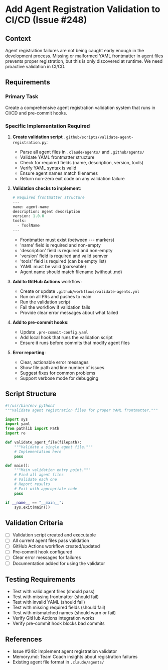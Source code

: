 # Add Agent Registration Validation to CI/CD (Issue #248)

## Context
Agent registration failures are not being caught early enough in the development process. Missing or malformed YAML frontmatter in agent files prevents proper registration, but this is only discovered at runtime. We need proactive validation in CI/CD.

## Requirements

### Primary Task
Create a comprehensive agent registration validation system that runs in CI/CD and pre-commit hooks.

### Specific Implementation Required

1. **Create validation script** `.github/scripts/validate-agent-registration.py`:
   - Parse all agent files in `.claude/agents/` and `.github/agents/`
   - Validate YAML frontmatter structure
   - Check for required fields (name, description, version, tools)
   - Verify YAML syntax is valid
   - Ensure agent names match filenames
   - Return non-zero exit code on any validation failure

2. **Validation checks to implement**:
   ```python
   # Required frontmatter structure
   ---
   name: agent-name
   description: Agent description
   version: 1.0.0
   tools:
     - ToolName
   ---
   ```
   - Frontmatter must exist (between --- markers)
   - 'name' field is required and non-empty
   - 'description' field is required and non-empty
   - 'version' field is required and valid semver
   - 'tools' field is required (can be empty list)
   - YAML must be valid (parseable)
   - Agent name should match filename (without .md)

3. **Add to GitHub Actions** workflow:
   - Create or update `.github/workflows/validate-agents.yml`
   - Run on all PRs and pushes to main
   - Run the validation script
   - Fail the workflow if validation fails
   - Provide clear error messages about what failed

4. **Add to pre-commit hooks**:
   - Update `.pre-commit-config.yaml`
   - Add local hook that runs the validation script
   - Ensure it runs before commits that modify agent files

5. **Error reporting**:
   - Clear, actionable error messages
   - Show file path and line number of issues
   - Suggest fixes for common problems
   - Support verbose mode for debugging

## Script Structure

```python
#!/usr/bin/env python3
"""Validate agent registration files for proper YAML frontmatter."""

import sys
import yaml
from pathlib import Path
import re

def validate_agent_file(filepath):
    """Validate a single agent file."""
    # Implementation here
    pass

def main():
    """Main validation entry point."""
    # Find all agent files
    # Validate each one
    # Report results
    # Exit with appropriate code
    pass

if __name__ == "__main__":
    sys.exit(main())
```

## Validation Criteria

- [ ] Validation script created and executable
- [ ] All current agent files pass validation
- [ ] GitHub Actions workflow created/updated
- [ ] Pre-commit hook configured
- [ ] Clear error messages for failures
- [ ] Documentation added for using the validator

## Testing Requirements

- Test with valid agent files (should pass)
- Test with missing frontmatter (should fail)
- Test with invalid YAML (should fail)
- Test with missing required fields (should fail)
- Test with mismatched names (should warn or fail)
- Verify GitHub Actions integration works
- Verify pre-commit hook blocks bad commits

## References

- Issue #248: Implement agent registration validator
- Memory.md: Team Coach insights about registration failures
- Existing agent file format in `.claude/agents/`
